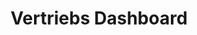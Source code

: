 ---
layout: article
title: Vertriebs Dashboard
description: 
  - Mit diesem Template können Sie Ihr Vertriebs-Dashboard bauen. Erzeugen Sie mehr Wettbewerb durch sichtbare Kennzahlen.
lang: de
weight: 500
isDraft: false
ref: Sales_Dashboard
category:
  - Sales
  - Administration
  - Vertrieb
image: Sales_Dashboard_EN.png
download: Sales_Dashboard_EN.pbmx
overview_description:
overview_benefits:
overview_data_sources:
---